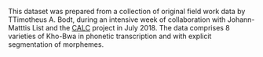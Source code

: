 This dataset was prepared from a collection of original field work data by TTimotheus A. Bodt, during an intensive week of collaboration with Johann-Matttis List and the [CALC](http://calc.digling.org) project in July 2018. The data comprises 8 varieties of Kho-Bwa in phonetic transcription and with explicit segmentation of morphemes.
